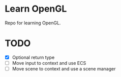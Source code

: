 # Learn OpenGL
Repo for learning OpenGL.

# TODO
- [x] Optional return type
- [ ] Move input to context and use ECS
- [ ] Move scene to context and use a scene manager